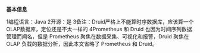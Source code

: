 **基本信息**

1编程语言：Java
2开源：是
3备注：Druid严格上不能算时序数据库，应该算一个OLAP数据库，定位还是不太一样的
4Prometheus 和 Druid 也因为时间序列数据管理而闻名，但是 Prometheus 聚焦在数据采集、可视化和报警，Druid 聚焦在 OLAP 负载的数据分析，因此本文省略了 Prometheus 和 Druid。

